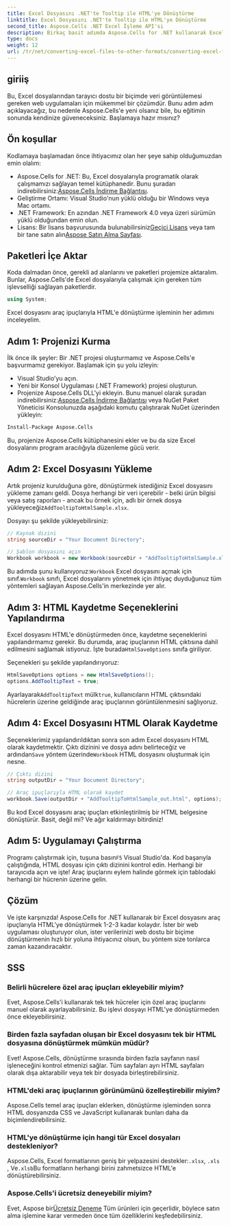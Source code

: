 ```yaml
---
title: Excel Dosyasını .NET'te Tooltip ile HTML'ye Dönüştürme
linktitle: Excel Dosyasını .NET'te Tooltip ile HTML'ye Dönüştürme
second_title: Aspose.Cells .NET Excel İşleme API'si
description: Birkaç basit adımda Aspose.Cells for .NET kullanarak Excel'i araç ipuçlarıyla HTML'ye dönüştürün. Web uygulamalarınızı etkileşimli Excel verileriyle zahmetsizce geliştirin.
type: docs
weight: 12
url: /tr/net/converting-excel-files-to-other-formats/converting-excel-file-to-html-with-tooltip/
---
```

## giriiş

Bu, Excel dosyalarından tarayıcı dostu bir biçimde veri görüntülemesi gereken web uygulamaları için mükemmel bir çözümdür. Bunu adım adım açıklayacağız, bu nedenle Aspose.Cells'e yeni olsanız bile, bu eğitimin sonunda kendinize güveneceksiniz. Başlamaya hazır mısınız?

## Ön koşullar

Kodlamaya başlamadan önce ihtiyacımız olan her şeye sahip olduğumuzdan emin olalım:

-  Aspose.Cells for .NET: Bu, Excel dosyalarıyla programatik olarak çalışmamızı sağlayan temel kütüphanedir. Bunu şuradan indirebilirsiniz:[Aspose.Cells İndirme Bağlantısı](https://releases.aspose.com/cells/net/).
- Geliştirme Ortamı: Visual Studio'nun yüklü olduğu bir Windows veya Mac ortamı.
- .NET Framework: En azından .NET Framework 4.0 veya üzeri sürümün yüklü olduğundan emin olun.
-  Lisans: Bir lisans başvurusunda bulunabilirsiniz[Geçici Lisans](https://purchase.aspose.com/temporary-license/) veya tam bir tane satın alın[Aspose Satın Alma Sayfası](https://purchase.aspose.com/buy).

## Paketleri İçe Aktar

Koda dalmadan önce, gerekli ad alanlarını ve paketleri projemize aktaralım. Bunlar, Aspose.Cells'de Excel dosyalarıyla çalışmak için gereken tüm işlevselliği sağlayan paketlerdir.

```csharp
using System;
```

Excel dosyasını araç ipuçlarıyla HTML'e dönüştürme işleminin her adımını inceleyelim.

## Adım 1: Projenizi Kurma

İlk önce ilk şeyler: Bir .NET projesi oluşturmamız ve Aspose.Cells'e başvurmamız gerekiyor. Başlamak için şu yolu izleyin:

- Visual Studio’yu açın.
- Yeni bir Konsol Uygulaması (.NET Framework) projesi oluşturun.
-  Projenize Aspose.Cells DLL'yi ekleyin. Bunu manuel olarak şuradan indirebilirsiniz:[Aspose.Cells İndirme Bağlantısı](https://releases.aspose.com/cells/net/) veya NuGet Paket Yöneticisi Konsolunuzda aşağıdaki komutu çalıştırarak NuGet üzerinden yükleyin:

```bash
Install-Package Aspose.Cells
```

Bu, projenize Aspose.Cells kütüphanesini ekler ve bu da size Excel dosyalarını program aracılığıyla düzenleme gücü verir.

## Adım 2: Excel Dosyasını Yükleme

Artık projeniz kurulduğuna göre, dönüştürmek istediğiniz Excel dosyasını yükleme zamanı geldi. Dosya herhangi bir veri içerebilir - belki ürün bilgisi veya satış raporları - ancak bu örnek için, adlı bir örnek dosya yükleyeceğiz`AddTooltipToHtmlSample.xlsx`.

Dosyayı şu şekilde yükleyebilirsiniz:

```csharp
// Kaynak dizini
string sourceDir = "Your Document Directory";

// Şablon dosyasını açın
Workbook workbook = new Workbook(sourceDir + "AddTooltipToHtmlSample.xlsx");
```

 Bu adımda şunu kullanıyoruz:`Workbook` Excel dosyasını açmak için sınıf.`Workbook` sınıfı, Excel dosyalarını yönetmek için ihtiyaç duyduğunuz tüm yöntemleri sağlayan Aspose.Cells'in merkezinde yer alır.

## Adım 3: HTML Kaydetme Seçeneklerini Yapılandırma

 Excel dosyasını HTML'e dönüştürmeden önce, kaydetme seçeneklerini yapılandırmamız gerekir. Bu durumda, araç ipuçlarının HTML çıktısına dahil edilmesini sağlamak istiyoruz. İşte burada`HtmlSaveOptions` sınıfa giriliyor.

Seçenekleri şu şekilde yapılandırıyoruz:

```csharp
HtmlSaveOptions options = new HtmlSaveOptions();
options.AddTooltipText = true;
```

 Ayarlayarak`AddTooltipText` mülk`true`, kullanıcıların HTML çıktısındaki hücrelerin üzerine geldiğinde araç ipuçlarının görüntülenmesini sağlıyoruz.

## Adım 4: Excel Dosyasını HTML Olarak Kaydetme

Seçeneklerimiz yapılandırıldıktan sonra son adım Excel dosyasını HTML olarak kaydetmektir. Çıktı dizinini ve dosya adını belirteceğiz ve ardından`Save` yöntem üzerinde`Workbook` HTML dosyasını oluşturmak için nesne.

```csharp
// Çıktı dizini
string outputDir = "Your Document Directory";

// Araç ipuçlarıyla HTML olarak kaydet
workbook.Save(outputDir + "AddTooltipToHtmlSample_out.html", options);
```

Bu kod Excel dosyasını araç ipuçları etkinleştirilmiş bir HTML belgesine dönüştürür. Basit, değil mi? Ve ağır kaldırmayı bitirdiniz!

## Adım 5: Uygulamayı Çalıştırma

 Programı çalıştırmak için, tuşuna basın`F5` Visual Studio'da. Kod başarıyla çalıştığında, HTML dosyası için çıktı dizinini kontrol edin. Herhangi bir tarayıcıda açın ve işte! Araç ipuçlarını eylem halinde görmek için tablodaki herhangi bir hücrenin üzerine gelin.

## Çözüm

Ve işte karşınızda! Aspose.Cells for .NET kullanarak bir Excel dosyasını araç ipuçlarıyla HTML'ye dönüştürmek 1-2-3 kadar kolaydır. İster bir web uygulaması oluşturuyor olun, ister verilerinizi web dostu bir biçime dönüştürmenin hızlı bir yoluna ihtiyacınız olsun, bu yöntem size tonlarca zaman kazandıracaktır. 

## SSS

### Belirli hücrelere özel araç ipuçları ekleyebilir miyim?
Evet, Aspose.Cells'i kullanarak tek tek hücreler için özel araç ipuçlarını manuel olarak ayarlayabilirsiniz. Bu işlevi dosyayı HTML'ye dönüştürmeden önce ekleyebilirsiniz.

### Birden fazla sayfadan oluşan bir Excel dosyasını tek bir HTML dosyasına dönüştürmek mümkün müdür?
Evet! Aspose.Cells, dönüştürme sırasında birden fazla sayfanın nasıl işleneceğini kontrol etmenizi sağlar. Tüm sayfaları ayrı HTML sayfaları olarak dışa aktarabilir veya tek bir dosyada birleştirebilirsiniz.


### HTML'deki araç ipuçlarının görünümünü özelleştirebilir miyim?
Aspose.Cells temel araç ipuçları eklerken, dönüştürme işleminden sonra HTML dosyanızda CSS ve JavaScript kullanarak bunları daha da biçimlendirebilirsiniz.

### HTML'ye dönüştürme için hangi tür Excel dosyaları destekleniyor?
 Aspose.Cells, Excel formatlarının geniş bir yelpazesini destekler:`.xlsx`, `.xls` , Ve`.xlsb`Bu formatların herhangi birini zahmetsizce HTML'e dönüştürebilirsiniz.

### Aspose.Cells'i ücretsiz deneyebilir miyim?
 Evet, Aspose bir[Ücretsiz Deneme](https://releases.aspose.com/) Tüm ürünleri için geçerlidir, böylece satın alma işlemine karar vermeden önce tüm özelliklerini keşfedebilirsiniz.
